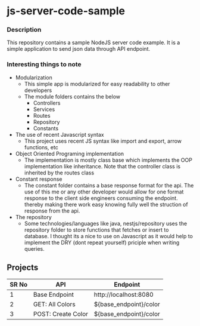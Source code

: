 # js-server-code-sample

### Description

This repository contains a sample NodeJS server code example. It is a simple application to send json data through API endpoint.


### Interesting things to note

- Modularization
  - This simple app is modularized for easy readability to other developers
  - The module folders contains the below
    - Controllers
    - Services
    - Routes
    - Repository
    - Constants
- The use of recent Javascript syntax
  - This project uses recent JS syntax like import and export, arrow functions, etc
- Object Oriented Programing implementation
  - The implementation is mostly class base which implements the OOP implementation like inheritance.
  Note that the controller class is inherited by the routes class
- Constant response
  - The constant folder contains a base response format for the api. The use of this me or any other developer would allow for one format response to the client side engineers consuming the endpoint. thereby making there work easy knowing fully well the struction of response from the api. 
- The repository
  - Some technologies/languages like java, nestjs/repository uses the repository folder to store functions that fetches or insert to database. I thought its a nice to use on Javascript as it would help to implement the DRY (dont repeat yourself) priciple when writing queries.



## Projects

| SR No | API                                                                                                                                           | Endpoint                                                      |
|-------|---------------------------------------------------------------------------------------------------------------------------------------------------|-------------------------------------------------------------|
| 1     | Base Endpoint                                   | http://localhost:8080                      |
| 2     | GET: All Colors                                           | ${base_endpoint}/color                  |
| 3     | POST: Create Color                                                  | ${base_endpoint}/color                     |